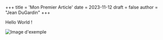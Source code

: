 +++
title = 'Mon Premier Article'
date = 2023-11-12
draft = false
author = "Jean DuGardin"
+++ 

Hello World !

![Image d'exemple](/quickstart/img/terre.jpg)